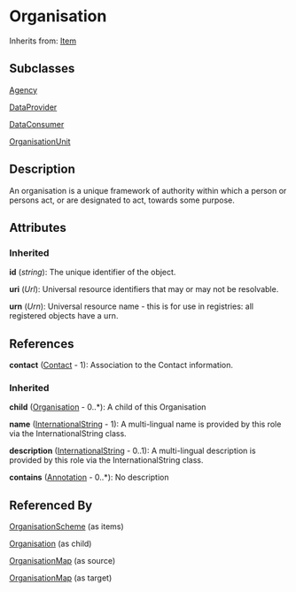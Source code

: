 
# Organisation

Inherits from: [Item](Item.md)

## Subclasses

[Agency](Agency.md)

[DataProvider](DataProvider.md)

[DataConsumer](DataConsumer.md)

[OrganisationUnit](OrganisationUnit.md)



## Description

An organisation is a unique framework of authority within which a person or persons act, or are designated to act, towards some purpose.


## Attributes

### Inherited

**id** (*string*): The unique identifier of the object.

**uri** (*Url*): Universal resource identifiers that may or may not be resolvable.

**urn** (*Urn*): Universal resource name - this is for use in registries: all registered objects have a urn.



## References

**contact** ([Contact](Contact.md) - 1): Association to the Contact information.

### Inherited

**child** ([Organisation](Organisation.md) - 0..*): A child of this Organisation

**name** ([InternationalString](InternationalString.md) - 1): A multi-lingual name is provided by this role via the InternationalString class.

**description** ([InternationalString](InternationalString.md) - 0..1): A multi-lingual description is provided by this role via the InternationalString class.

**contains** ([Annotation](Annotation.md) - 0..*): No description



## Referenced By

[OrganisationScheme](OrganisationScheme.md) (as items)

[Organisation](Organisation.md) (as child)

[OrganisationMap](../Mapping/OrganisationMap.md) (as source)

[OrganisationMap](../Mapping/OrganisationMap.md) (as target)


